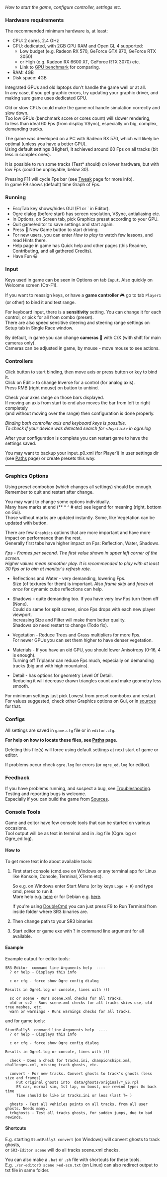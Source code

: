 _How to start the game, configure controller, settings etc._


### Hardware requirements

The recommended minimum hardware is, at least:

* CPU: 2 cores, 2.4 GHz
* GPU: dedicated, with 2GB GPU RAM and Open GL 4 supported:  
  - Low budget (e.g. Radeon RX 570, GeForce GTX 970, GeForce RTX 3050)  
  - or High (e.g. Radeon RX 6600 XT, GeForce RTX 3070) etc.
  - Link to [GPU benchmark](https://www.videocardbenchmark.net/compare/2954vs3558vs3521vs4495vs4444/) for comparing.
* RAM: 4GB
* Disk space: 4GB

Integrated GPUs and old laptops don't handle the game well or at all.  
In any case, if you get graphic errors, try updating your graphic driver, and making sure game uses dedicated GPU.  

Old or slow CPUs could make the game not handle simulation correctly and slow down.  
Too low GPUs (benchmark score or cores count) will slower rendering,  
to less than ideal 60 Fps (from display VSync), especially on big, complex, demanding tracks.

The game _was_ developed on a PC with Radeon RX 570, which will likely be optimal (unless you have a better GPU).  
Using default settings (Higher), it achieved around 60 Fps on all tracks (bit less in complex ones).  

It is possible to run some tracks (Test* should) on lower hardware, but with low Fps (could be unplayable, below 30).  

Pressing F11 will cycle Fps bar (see [Tweak](Tweak.md) page for more info).  
In game F9 shows (default) time Graph of Fps.

  
### Running
  - Esc/Tab key shows/hides GUI (F1 or ` in Editor).
  - Ogre dialog (before start) has screen resolution, VSync, antialiasing etc.
  - In Options, on Screen tab, pick Graphics preset according to your GPU.
  - Quit game/editor to save settings and start again.
  - Press 🏁 New Game button to start driving.
  - For new users, you can enter *How to play* to watch few lessons, and read Hints there.
  - Help page in game has Quick help and other pages (this Readme, Contributing, and all gathered Credits).
  - Have Fun 😀

   
### Input

Keys used in game can be seen in Options on tab `Input`. Also quickly on Welcome screen (Ctr-F1).

If you want to reassign keys, or have a **game controller** 🎮 go to tab `Player1` (or other) to bind it and test range.

For keyboard input, there is a **sensitivity** setting. You can change it for each control, or pick for all from combo (preset).  
There are also speed sensitive steering and steering range settings on Setup tab in Single Race window.

By default, in game you can change **cameras** 🎥 with C/X (with shift for main cameras only).  
Cameras can be adjusted in game, by mouse - move mouse to see actions.

   
### Controllers

Click button to start binding, then move axis or press button or key to bind it.  
Click on Edit > to change Inverse for a control (for analog axis).  
Press RMB (right mouse) on button to unbind.

Check your axes range on those bars displayed.  
If moving an axis from start to end also moves the bar from left to right completely  
(and without moving over the range) then configuration is done properly.

_Binding both controller axis and keyboard keys is possible._  
_To check if your device was detected search for `<Joystick>` in ogre.log_

After your configuration is complete you can restart game to have the settings saved.

You may want to backup your input_p0.xml (for Player1) in user settings dir (see [Paths](Paths.md) page) or create presets this way.

----

### Graphics Options

Using preset combobox (which changes all settings) should be enough. Remember to quit and restart after change.

You may want to change some options individually.  
Many have marks at end (** * ^ # etc) see legend for meaning (right, bottom on Gui).  
Those without marks are updated instantly. Some, like Vegetation can be updated with button.

There are few `Graphics` options that are more important and have more impact on performance than the rest.  
Generally first tabs have higher impact on Fps: Reflection, Water, Shadows.

_Fps - Frames per second. The first value shown in upper left corner of the screen.  
Higher values mean smoother play. It is recommended to play with at least 30 Fps or to aim at monitor's refresh rate._

  * Reflections and Water - very demanding, lowering Fps.  
    Size (of textures for them) is important. Also _frame skip_ and _faces at once_ for dynamic cube reflections can help.
    
  * Shadows - quite demanding too. If you have very low Fps turn them off (None).  
    Could do same for split screen, since Fps drops with each new player viewport.  
    Increasing Size and Filter will make them better quality.  
    Shadows _do_ need restart to change (Todo fix).

  * Vegetation - Reduce Trees and Grass multipliers for more Fps.  
    For newer GPUs you can set them higher to have denser vegetation.

  * Materials - If you have an old GPU, you should lower Anisotropy (0-16, 4 is enough).  
    Turning off Triplanar can reduce Fps much, especially on demanding tracks (big and with high mountains).

  * Detail - has options for geometry Level Of Detail.  
    Reducing it will decrease drawn triangles count and make geometry less smooth.

For minimum settings just pick Lowest from preset combobox and restart.  
For values suggested, check other Graphics options on Gui, or in [sources](../src/common/GuiCom_Presets.cpp) for that.

   
### Configs

All settings are saved in `game.cfg` file or in `editor.cfg`.

**For help on how to locate these files, see [Paths](Paths.md) page.**

Deleting this file(s) will force using default settings at next start of game or editor.

If problems occur check `ogre.log` for errors (or `ogre_ed.log` for editor).

   
###  Feedback

If you have problems running, and suspect a bug, see [Troubleshooting](Troubleshooting.md).  
Testing and reporting bugs is welcome.  
Especially if you can build the game from [Sources](Building.md).


### Console Tools

Game and editor have few console tools that can be started on various occasions.  
Tool output will be as text in terminal and in .log file (Ogre.log or Ogre_ed.log).

#### How to

To get more text info about available tools:

1. First start console (cmd.exe on Windows or any terminal app for Linux like Konsole, Console, Terminal, XTerm etc).

    So e.g. on Windows enter Start Menu (or by keys `Logo + R`) and type cmd, press to run it.  
    More help e.g. [here](https://www.lifewire.com/how-to-open-command-prompt-2618089) or for Debian e.g. [here](https://vitux.com/four-ways-to-open-the-terminal-in-debian/).  

    If you're using [DoubleCmd](https://github.com/doublecmd/doublecmd/releases) you can just press F9 to Run Terminal from inside folder where SR3 binaries are.

2. Then change path to your SR3 binaries
3. Start editor or game exe with ? in command line argument for all available.

#### Example

Example output for editor tools:
```
SR3-Editor  command line Arguments help  ----
  ? or help - Displays this info
  
  c or cfg - force show Ogre config dialog
  
Results in Ogre1.log or console, lines with )))
  
  sc or scene - Runs scene.xml checks for all tracks.
  old or sc2 - Runs scene.xml checks for all tracks skies use, old tree meshes, etc.
  warn or warnings - Runs warnings checks for all tracks.
```
and for game tools:
```
StuntRally3  command line Arguments help  ----
  ? or help - Displays this info
  
  c or cfg - force show Ogre config dialog
  
Results in Ogre1.log or console, lines with )))
  
  check - Does a check for tracks.ini, championships.xml, challenges.xml, missing track ghosts, etc.
  
  convert - For new tracks. Convert ghosts to track's ghosts (less size and frames)
     Put original ghosts into  data/ghosts/original/*_ES.rpl
     ES car, normal sim, 1st lap, no boost, use rewind type: Go back time
     Time should be like in tracks.ini or less (last T= )
  
  ghosts - Test all vehicles points on all tracks, from all user ghosts. Needs many.
  trkghosts - Test all tracks ghosts, for sudden jumps, due to bad rewinds.
```

#### Shortcuts

E.g. starting `StuntRally3 convert` (on Windows) will convert ghosts to track ghosts,  
or `SR3-Editor scene` will do all tracks scene.xml checks.

You can also make a `.bat` or `.sh` file with shortcuts for these tools.  
E.g. `./sr-editor3 scene >ed-scn.txt` (on Linux) can also redirect output to txt file in same folder.

